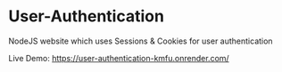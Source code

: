 # User-Authentication
NodeJS website which uses Sessions &amp; Cookies for user authentication

Live Demo: https://user-authentication-kmfu.onrender.com/

